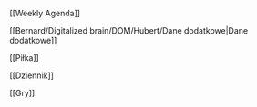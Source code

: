 [[Weekly Agenda]]

[[Bernard/Digitalized brain/DOM/Hubert/Dane dodatkowe|Dane dodatkowe]]

[[Piłka]]

[[Dziennik]]

[[Gry]]